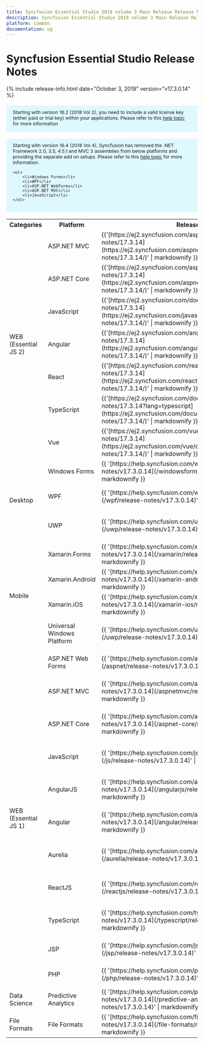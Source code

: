 ```yaml
---
title: Syncfusion Essential Studio 2019 volume 3 Main Release Release Notes  
description: Syncfusion Essential Studio 2019 volume 3 Main Release Release Notes  
platform: common
documentation: ug
---
```


# Syncfusion Essential Studio  Release Notes  

{% include release-info.html date="October 3, 2019"   version="v17.3.0.14" %} 

<style>
#license {
    font-size: .88em!important;
margin-top: 1.5em;     margin-bottom: 1.5em;
    background-color: #def8ff;
    padding: 10px 17px 14px;
}
</style>

<div id="license">
Starting with version 16.2 (2018 Vol 2), you need to include a valid license key (either paid or trial key) within your applications. 
Please refer to this <a href="/common/essential-studio/licensing/license-key">help topic</a> for more information 
</div>


<div id="license">
    Starting with version 16.4 (2018 Vol 4), Syncfusion has removed the .NET Framework 2.0, 3.5, 4.5.1 and MVC 3 assemblies from below platforms and providing the separate add on setups.
    Please refer to this <a href="/common/essential-studio/installation/essential-studio-platform-framework-add-ons">help topic</a> for more information.

    <ol>
        <li>Windows Forms</li>
        <li>WPF</li>
        <li>ASP.NET WebForms</li>
        <li>ASP.NET MVC</li>
        <li>JavaScript</li>
    </ol>

</div>


<table>
<tr>
<th>
Categories</th><th>
Platform</th><th>
Release Notes</th><th>
Read Me</th></tr>
<tr>
<td rowspan="7">
WEB (Essential JS 2)
</td>
<td>
ASP.NET MVC
</td>
<td>{{'[https://ej2.syncfusion.com/aspnetmvc/documentation/release-notes/17.3.14](https://ej2.syncfusion.com/aspnetmvc/documentation/release-notes/17.3.14/)' | markdownify }}
</td>
<td>{{'[http://files2.syncfusion.com/Installs/v17.3.0.14/ReadMe/essential-js2/TypeScript.html](http://files2.syncfusion.com/Installs/v17.3.0.14/ReadMe/essential-js2/ASPMVC.html)' | markdownify }}
</td>
</tr>
<tr>
<td>
ASP.NET Core	
</td>
<td>{{'[https://ej2.syncfusion.com/aspnetcore/documentation/release-notes/17.3.14](https://ej2.syncfusion.com/aspnetcore/documentation/release-notes/17.3.14/)' | markdownify }}
</td>
<td>{{'[http://files2.syncfusion.com/Installs/v17.3.0.14/ReadMe/essential-js2/TypeScript.html](http://files2.syncfusion.com/Installs/v17.3.0.14/ReadMe/essential-js2/ASPNETCORE.html)' | markdownify }}
</td>
</tr>
<tr>
<td>
JavaScript
</td>
<td>{{'[https://ej2.syncfusion.com/documentation/release-notes/17.3.14](https://ej2.syncfusion.com/javascript/documentation/release-notes/17.3.14/)' | markdownify }}
</td>
<td>{{'[http://files2.syncfusion.com/Installs/v17.3.0.14/ReadMe/essential-js2/JavaScript.html](http://files2.syncfusion.com/Installs/v17.3.0.14/ReadMe/essential-js2/JavaScript.html)' | markdownify }}
</td>
</tr>
<tr>
<td>
Angular
</td>
<td>{{'[https://ej2.syncfusion.com/angular/documentation/release-notes/17.3.14](https://ej2.syncfusion.com/angular/documentation/release-notes/17.3.14/)' | markdownify }}
</td>
<td>{{'[http://files2.syncfusion.com/Installs/v17.3.0.14/ReadMe/essential-js2/Angular.html](http://files2.syncfusion.com/Installs/v17.3.0.14/ReadMe/essential-js2/Angular.html)' | markdownify }}
</td>
</tr>
<tr>
<td>
React
</td>
<td>{{'[https://ej2.syncfusion.com/react/documentation/release-notes/17.3.14](https://ej2.syncfusion.com/react/documentation/release-notes/17.3.14/)' | markdownify }}
</td>
<td>{{'[http://files2.syncfusion.com/Installs/v17.3.0.14/ReadMe/essential-js2/React.html](http://files2.syncfusion.com/Installs/v17.3.0.14/ReadMe/essential-js2/React.html)' | markdownify }}
</td>
</tr>
<tr>
<td>
TypeScript
</td>
<td>{{'[https://ej2.syncfusion.com/documentation/release-notes/17.3.14?lang=typescript](https://ej2.syncfusion.com/documentation/release-notes/17.3.14/)' | markdownify }}
</td>
<td>{{'[http://files2.syncfusion.com/Installs/v17.3.0.14/ReadMe/essential-js2/TypeScript.html](http://files2.syncfusion.com/Installs/v17.3.0.14/ReadMe/essential-js2/TypeScript.html)' | markdownify }}
</td>
</tr>
<tr>
<td>
Vue
</td>
<td>{{'[https://ej2.syncfusion.com/vue/documentation/release-notes/17.3.14](https://ej2.syncfusion.com/vue/documentation/release-notes/17.3.14/)' | markdownify }}
</td>
<td>{{'[http://files2.syncfusion.com/Installs/v17.3.0.14/ReadMe/essential-js2/Vue.html](http://files2.syncfusion.com/Installs/v17.3.0.14/ReadMe/essential-js2/Vue.html)' | markdownify }}
</td>
</tr>
<tr>
<td rowspan="3">
Desktop
</td>
<td>
Windows Forms
</td>
<td>{{ '[https://help.syncfusion.com/windowsforms/release-notes/v17.3.0.14](/windowsforms/release-notes/v17.3.0.14)' | markdownify }}
</td>
<td>{{ '[http://files2.syncfusion.com/Installs/v17.3.0.14/ReadMe/WindowsForms.html](http://files2.syncfusion.com/Installs/v17.3.0.14/ReadMe/WindowsForms.html)' | markdownify }}
</td>
</tr>
<tr>
<td>
WPF
</td>
<td>{{ '[https://help.syncfusion.com/wpf/release-notes/v17.3.0.14](/wpf/release-notes/v17.3.0.14)' | markdownify }}
</td>
<td>{{ '[http://files2.syncfusion.com/Installs/v17.3.0.14/ReadMe/WPF.html](http://files2.syncfusion.com/Installs/v17.3.0.14/ReadMe/WPF.html)' | markdownify }}
</td>
</tr>
<tr>
<td>
UWP
</td>
<td>{{ '[https://help.syncfusion.com/uwp/release-notes/v17.3.0.14](/uwp/release-notes/v17.3.0.14)' | markdownify }}
</td>
<td>{{ '[http://files2.syncfusion.com/Installs/v17.3.0.14/ReadMe/UniversalWindows.html](http://files2.syncfusion.com/Installs/v17.3.0.14/ReadMe/UniversalWindows.html)' | markdownify }}
</td>
</tr>
<tr>
<td rowspan="4">
Mobile
</td>
<td>
Xamarin.Forms
</td>
<td>{{ '[https://help.syncfusion.com/xamarin/release-notes/v17.3.0.14](/xamarin/release-notes/v17.3.0.14)' | markdownify }}
</td>
<td>{{ '[http://files2.syncfusion.com/Installs/v17.3.0.14/ReadMe/Xamarin_Forms.html](http://files2.syncfusion.com/Installs/v17.3.0.14/ReadMe/Xamarin_Forms.html)' | markdownify }}
</td>
</tr>
<tr>
<td>
Xamarin.Android
</td>
<td>{{ '[https://help.syncfusion.com/xamarin-android/release-notes/v17.3.0.14](/xamarin-android/release-notes/v17.3.0.14)' | markdownify }}
</td>
<td>{{ '[http://files2.syncfusion.com/Installs/v17.3.0.14/ReadMe/Xamarin_Forms.html](http://files2.syncfusion.com/Installs/v17.3.0.14/ReadMe/Xamarin_Forms.html)' | markdownify }}
</td>
</tr>
<tr>
<td>
Xamarin.iOS
</td>
<td>{{ '[https://help.syncfusion.com/xamarin-ios/release-notes/v17.3.0.14](/xamarin-ios/release-notes/v17.3.0.14)' | markdownify }}
</td>
<td>{{ '[http://files2.syncfusion.com/Installs/v17.3.0.14/ReadMe/Xamarin_Forms.html](http://files2.syncfusion.com/Installs/v17.3.0.14/ReadMe/Xamarin_Forms.html)' | markdownify }}
</td>
</tr>
<tr>
<td>
Universal Windows Platform
</td>
<td>{{ '[https://help.syncfusion.com/uwp/release-notes/v17.3.0.14](/uwp/release-notes/v17.3.0.14)' | markdownify }}
</td>
<td>{{ '[http://files2.syncfusion.com/Installs/v17.3.0.14/ReadMe/UniversalWindows.html](http://files2.syncfusion.com/Installs/v17.3.0.14/ReadMe/UniversalWindows.html)' | markdownify }}
</td>
</tr>
<tr>
<td rowspan="11">
WEB (Essential JS 1)
</td>
<td>
ASP.NET Web Forms
</td>
<td>{{ '[https://help.syncfusion.com/aspnet/release-notes/v17.3.0.14](/aspnet/release-notes/v17.3.0.14)' | markdownify }}
</td>
<td>{{ '[http://files2.syncfusion.com/Installs/v17.3.0.14/ReadMe/essential-js1/ASP.html](http://files2.syncfusion.com/Installs/v17.3.0.14/ReadMe/essential-js1/ASP.html)' | markdownify }}
</td>
</tr>
<tr>
<td>
ASP.NET MVC
</td>
<td>{{ '[https://help.syncfusion.com/aspnetmvc/release-notes/v17.3.0.14](/aspnetmvc/release-notes/v17.3.0.14)' | markdownify }}
</td>
<td>{{ '[http://files2.syncfusion.com/Installs/v17.3.0.14/ReadMe/essential-js1/ASPMVC.html](http://files2.syncfusion.com/Installs/v17.3.0.14/ReadMe/essential-js1/ASPMVC.html)' | markdownify }}
</td>
</tr>
<tr>
<td>
ASP.NET Core
</td>
<td>{{ '[https://help.syncfusion.com/aspnet-core/release-notes/v17.3.0.14](/aspnet-core/release-notes/v17.3.0.14)' | markdownify }}
</td>
<td>
{{ '[http://files2.syncfusion.com/Installs/v17.3.0.14/ReadMe/essential-js1/ASPNETCORE.html](http://files2.syncfusion.com/Installs/v17.3.0.14/ReadMe/essential-js1/ASPNETCORE.html)' | markdownify }}
</td>
</tr>
<tr>
<td>
JavaScript
</td>
<td>{{ '[https://help.syncfusion.com/js/release-notes/v17.3.0.14](/js/release-notes/v17.3.0.14)' | markdownify }}
</td>
<td>{{ '[http://files2.syncfusion.com/Installs/v17.3.0.14/ReadMe/essential-js1/JavaScript.html](http://files2.syncfusion.com/Installs/v17.3.0.14/ReadMe/essential-js1/JavaScript.html)' | markdownify }}
</td>
</tr>
<tr>
<td>
AngularJS
</td>
<td>{{ '[https://help.syncfusion.com/angularjs/release-notes/v17.3.0.14](/angularjs/release-notes/v17.3.0.14)' | markdownify }}
</td>
<td>{{ '[http://files2.syncfusion.com/Installs/v17.3.0.14/ReadMe/essential-js1/AngularJS.html](http://files2.syncfusion.com/Installs/v17.3.0.14/ReadMe/essential-js1/AngularJS.html)' | markdownify }}
</td>
</tr>
<tr>
<td>
Angular
</td>
<td>{{ '[https://help.syncfusion.com/angular/release-notes/v17.3.0.14](/angular/release-notes/v17.3.0.14)' | markdownify }}
</td>
<td>{{ '[http://files2.syncfusion.com/Installs/v17.3.0.14/ReadMe/essential-js1/Angular.html](http://files2.syncfusion.com/Installs/v17.3.0.14/ReadMe/essential-js1/Angular.html)' | markdownify }}
</td>
</tr>
<tr>
<td>
Aurelia
</td>
<td>{{ '[https://help.syncfusion.com/aurelia/release-notes/v17.3.0.14](/aurelia/release-notes/v17.3.0.14)' | markdownify }}
</td>
<td>{{ '[http://files2.syncfusion.com/Installs/v17.3.0.14/ReadMe/essential-js1/Aurelia.html](http://files2.syncfusion.com/Installs/v17.3.0.14/ReadMe/essential-js1/Aurelia.html)' | markdownify }}
</td>
</tr>
<tr>
<td>
ReactJS
</td>
<td>{{ '[https://help.syncfusion.com/reactjs/release-notes/v17.3.0.14](/reactjs/release-notes/v17.3.0.14)' | markdownify }}
</td>
<td>{{ '[http://files2.syncfusion.com/Installs/v17.3.0.14/ReadMe/essential-js1/ReactJS.html](http://files2.syncfusion.com/Installs/v17.3.0.14/ReadMe/essential-js1/ReactJS.html)' | markdownify }}
</td>
</tr>
<tr>
<td>
TypeScript
</td>
<td>{{ '[https://help.syncfusion.com/typescript/release-notes/v17.3.0.14](/typescript/release-notes/v17.3.0.14)' | markdownify }}
</td>
<td>{{ '[http://files2.syncfusion.com/Installs/v17.3.0.14/ReadMe/essential-js1/TypeScript.html](http://files2.syncfusion.com/Installs/v17.3.0.14/ReadMe/essential-js1/TypeScript.html)' | markdownify }}
</td>
</tr>
<tr>
<td>
JSP
</td>
<td>{{ '[https://help.syncfusion.com/jsp/release-notes/v17.3.0.14](/jsp/release-notes/v17.3.0.14)' | markdownify }}
</td>
<td>{{ '[http://files2.syncfusion.com/Installs/v17.3.0.14/ReadMe/essential-js1/JSP.html](http://files2.syncfusion.com/Installs/v17.3.0.14/ReadMe/essential-js1/JSP.html)' | markdownify }}
</td>
</tr>
<tr>
<td>
PHP
</td>
<td>{{ '[https://help.syncfusion.com/php/release-notes/v17.3.0.14](/php/release-notes/v17.3.0.14)' | markdownify }}
</td>
<td>{{ '[http://files2.syncfusion.com/Installs/v17.3.0.14/ReadMe/essential-js1/PHP.html](http://files2.syncfusion.com/Installs/v17.3.0.14/ReadMe/essential-js1/PHP.html)' | markdownify }}
</td>
</tr>
<tr>
<td>
Data Science
</td>
<td>
Predictive Analytics
</td>
<td>{{ '[https://help.syncfusion.com/predictive-analytics/release-notes/v17.3.0.14](/predictive-analytics/release-notes/v17.3.0.14)' | markdownify }}
</td>
<td>
</td>
</tr>
<tr>
<td>
File Formats
</td>
<td>
File Formats
</td>
<td>{{ '[https://help.syncfusion.com/file-formats/release-notes/v17.3.0.14](/file-formats/release-notes/v17.3.0.14)' | markdownify }}
</td>
<td>
</td>
</tr>
</table>